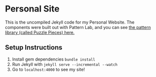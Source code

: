 # Personal Site

This is the uncompiled Jekyll code for my Personal Website. The components were built out with Pattern Lab, and you can see [the pattern library (called Puzzle Pieces) here.](http://maxwellantonucci.com/puzzle-pieces/)

## Setup Instructions

1. Install gem dependencies `bundle install`
2. Run Jekyll with `jekyll serve --incremental --watch`
3. Go to `localhost:4000` to see my site!

